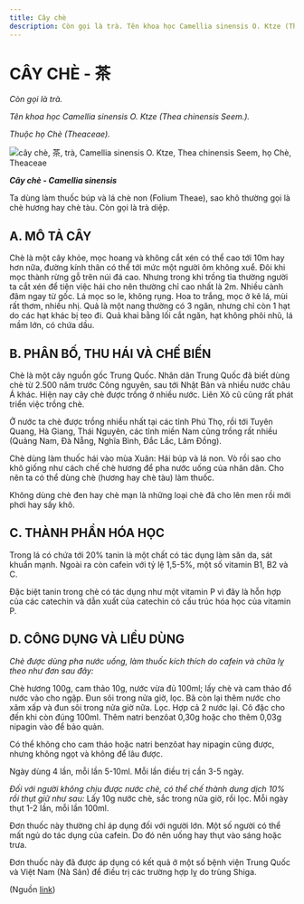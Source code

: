 ```yaml
---
title: Cây chè
description: Còn gọi là trà. Tên khoa học Camellia sinensis O. Ktze (Thea chinensis Seem.). Thuộc họ Chè (Theaceae). Ta dùng làm thuốc búp và lá chè non (Folium Theae), sao khô thường gọi là chè hương hay chè tàu. Còn gọi là trà diệp.
---
```

# CÂY CHÈ - 茶

*Còn gọi là trà.*

*Tên khoa học Camellia sinensis O. Ktze (Thea chinensis Seem.).*

*Thuộc họ Chè (Theaceae).*

![cây chè, 茶, trà, Camellia sinensis O. Ktze, Thea chinensis Seem, họ Chè, Theaceae](/imgs/do-tat-loi/ctvvtvn/cay-che.jpg)

***Cây chè - Camellia sinensis***

Ta dùng làm thuốc búp và lá chè non (Folium Theae), sao khô thường gọi là chè hương hay chè tàu. Còn gọi là trà diệp.

## A. MÔ TẢ CÂY

Chè là một cây khỏe, mọc hoang và không cắt xén có thể cao tới 10m hay hơn nữa, đường kính thân có thể tới mức một người ôm không xuể. Đôi khi mọc thành rừng gỗ trên núi đá cao. Nhưng trong khi trồng tỉa thường người ta cắt xén để tiện việc hái cho nên thường chỉ cao nhất là 2m. Nhiều cành đâm ngay từ gốc. Lá mọc so le, không rụng. Hoa to trắng, mọc ở kẽ lá, mùi rất thơm, nhiều nhị. Quả là một nang thường có 3 ngăn, nhưng chỉ còn 1 hạt do các hạt khác bị teo đi. Quả khai bằng lối cắt ngăn, hạt không phôi nhũ, lá mầm lớn, có chứa dầu.

## B. PHÂN BỐ, THU HÁI VÀ CHẾ BIẾN

Chè là một cây nguồn gốc Trung Quốc. Nhân dân Trung Quốc đã biết dùng chè từ 2.500 năm trước Công nguyên, sau tới Nhật Bản và nhiều nước châu Á khác. Hiện nay cây chè được trồng ở nhiều nước. Liên Xô cũ cũng rất phát triển việc trồng chè.

Ở nước ta chè được trồng nhiều nhất tại các tỉnh Phú Thọ, rồi tới Tuyên Quang, Hà Giang, Thái Nguyên, các tỉnh miền Nam cũng trồng rất nhiều (Quảng Nam, Đà Nẵng, Nghĩa Bình, Đắc Lắc, Lâm Đồng).

Chè dùng làm thuốc hái vào mùa Xuân: Hái búp và lá non. Vò rồi sao cho khô giống như cách chế chè hương để pha nước uống của nhân dân. Cho nên ta có thể dùng chè (hương hay chè tàu) làm thuốc.

Không dùng chè đen hay chè mạn là những loại chè đã cho lên men rồi mới phơi hay sấy khô.

## C. THÀNH PHẦN HÓA HỌC

Trong lá có chứa tới 20% tanin là một chất có tác dụng làm săn da, sát khuẩn mạnh. Ngoài ra còn cafein với tỷ lệ 1,5-5%, một số vitamin B1, B2 và C.

Đặc biệt tanin trong chè có tác dụng như một vitamin P vì đây là hỗn hợp của các catechin và dẫn xuất của catechin có cấu trúc hóa học của vitamin P.

## D. CÔNG DỤNG VÀ LIỀU DÙNG

*Chè được dùng pha nước uống, làm thuốc kích thích do cafein và chữa lỵ theo như đơn sau đây:*

Chè hương 100g, cam thảo 10g, nước vừa đủ 100ml; lấy chè và cam thảo đổ nước vào cho ngập. Đun sôi trong nửa giờ, lọc. Bã còn lại thêm nước cho xâm xấp và đun sôi trong nửa giờ nữa. Lọc. Hợp cả 2 nước lại. Cô đặc cho đến khi còn đúng 100ml. Thêm natri benzôat 0,30g hoặc cho thêm 0,03g nipagin vào để bảo quản.

Có thể không cho cam thảo hoặc natri benzôat hay nipagin cũng được, nhưng không ngọt và không để lâu được.

Ngày dùng 4 lần, mỗi lần 5-10ml. Mỗi lần điều trị cần 3-5 ngày.

*Đối với người không chịu được nước chè, có thể chế thành dung dịch 10% rồi thụt giữ như sau:* Lấy 10g nước chè, sắc trong nửa giờ, rồi lọc. Mỗi ngày thụt 1-2 lần, mỗi lần 100ml.

Đơn thuốc này thường chỉ áp dụng đối với người lớn. Một số người có thể mất ngủ do tác dụng của cafein. Do đó nên uống hay thụt vào sáng hoặc trưa.

Đơn thuốc này đã được áp dụng có kết quả ở một số bệnh viện Trung Quốc và Việt Nam (Nà Sản) để điều trị các trường hợp lỵ do trùng Shiga.

(Nguồn <a href="http://www.thuocvuonnha.com/nhung-cay-thuoc-va-vi-thuoc-viet-nam/ket-qua-tra-cuu/cay-che" target="_blank">link</a>)
